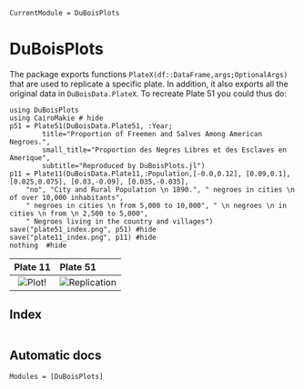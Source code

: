 ```@meta
CurrentModule = DuBoisPlots
```

# DuBoisPlots

The package exports functions `PlateX(df::DataFrame,args;OptionalArgs)` that are used to replicate a specific plate. In addition, it also exports all the original data in `DuBoisData.PlateX`. To recreate Plate 51 you could thus do:
```@eval
using DuBoisPlots
using CairoMakie # hide
p51 = Plate51(DuBoisData.Plate51, :Year; 
        title="Proportion of Freemen and Salves Among American Negroes.",
        small_title="Proportion des Negres Libres et des Esclaves en Amerique",
        subtitle="Reproduced by DuBoisPlots.jl")
p11 = Plate11(DuBoisData.Plate11,:Population,[-0.0,0.12], [0.09,0.1], [0.025,0.075], [0.03,-0.09], [0.035,-0.035],
    "no", "City and Rural Population \n 1890.", " negroes in cities \n of over 10,000 inhabitants",
    " negroes in cities \n from 5,000 to 10,000", " \n negroes \n in cities \n from \n 2,500 to 5,000",
    " Negroes living in the country and villages")
save("plate51_index.png", p51) #hide
save("plate11_index.png", p11) #hide
nothing  #hide
```
|Plate 11                                     |Plate 51                    |
|:-------------------------------------------:|:---------------------------|
|![Plot!](plate11_index.png)|![Replication](plate51_index.png)|


## Index
```@index
```

## Automatic docs

```@autodocs
Modules = [DuBoisPlots]
```
